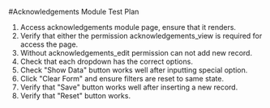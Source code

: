 #Acknowledgements Module Test Plan

1. Access acknowledgements module page, ensure that it renders.
2. Verify that either the permission acknowledgements_view is required for access the page. 
3. Without acknowledgements_edit permission can not add new record.
4. Check that each dropdown has the correct options.
5. Check "Show Data" button works well after inputting special option.  
6. Click "Clear Form" and ensure filters are reset to same state.
7. Verify that "Save" button works well after inserting a new record.
8. Verify that "Reset" button works.

